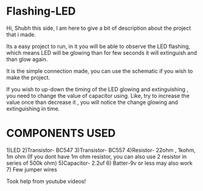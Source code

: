 # Flashing-LED

Hi, 
Shubh this side, I am here to give a bit of description about the project that i made. 

Its a easy project to run, in it you will be able to observe the LED flashing, which means 
LED will be glowing than for few seconds it will extinguish and than glow again. 

It is the simple connection made, you can use the schematic if you wish to make 
the project.

If you wish to up-down the timing of the LED glowing and extinguishing , you need 
to change the value of capacitor using. Like, try to increase the value once than decrease
it , you will notice the change glowing and extinguishing in time. 



# COMPONENTS USED
1)LED
2)Transistor- BC547
3)Transistor- BC557
4)Resistor- 22ohm , 1kohm, 1m ohm
(If you dont have 1m ohm resistor, you can also use 2 resistor in series of 500k ohm)
5)Capacitor- 2.2uf
6) Batter-9v or less may also work
7) Few jumper wires 


 Took help from youtube videos!
